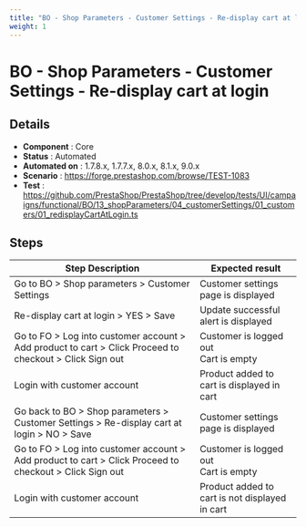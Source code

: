 ```yaml
---
title: "BO - Shop Parameters - Customer Settings - Re-display cart at login"
weight: 1
---
```


# BO - Shop Parameters - Customer Settings - Re-display cart at login
## Details
* **Component** : Core
* **Status** : Automated
* **Automated on** : 1.7.8.x, 1.7.7.x, 8.0.x, 8.1.x, 9.0.x
* **Scenario** : https://forge.prestashop.com/browse/TEST-1083
* **Test** : https://github.com/PrestaShop/PrestaShop/tree/develop/tests/UI/campaigns/functional/BO/13_shopParameters/04_customerSettings/01_customers/01_redisplayCartAtLogin.ts

## Steps
| Step Description | Expected result |
| ----- | ----- |
| Go to BO > Shop parameters > Customer Settings | Customer settings page is displayed |
| Re-display cart at login > YES > Save | Update successful alert is displayed |
| Go to FO > Log into customer account > Add product to cart > Click Proceed to checkout > Click Sign out | Customer is logged out<br>Cart is empty |
| Login with customer account | Product added to cart is displayed in cart |
| Go back to BO > Shop parameters > Customer Settings > Re-display cart at login > NO > Save | Customer settings page is displayed |
| Go to FO > Log into customer account > Add product to cart > Click Proceed to checkout > Click Sign out | Customer is logged out<br>Cart is empty |
| Login with customer account | Product added to cart is not displayed in cart |
